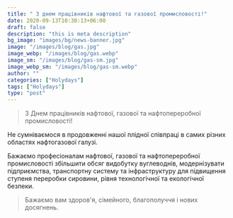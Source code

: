 ```yaml
---
title: " З днем працівників нафтової та газової промисловості!"
date: 2020-09-13T10:30:13+06:00
draft: false
description: "this is meta description"
bg_image: "images/bg/news-banner.jpg"
image: "/images/blog/gas.jpg"
image_webp: "/images/blog/gas.webp"
image_sm: "/images/blog/gas-sm.jpg"
image_webp_sm: "/images/blog/gas-sm.webp"
author: ""
categories: ["Holydays"]
tags: ["Holydays"]
type: "post"
---
```


> З Днем працівників нафтової, газової та нафтопереробної промисловості!

Не сумніваємося в продовженні нашої плідної співпраці в самих різних областях нафтогазової галузі.

Бажаємо професіоналам нафтової, газової та нафтопереробної промисловості збільшити обсяг видобутку вуглеводнів, модернізувати підприємства, транспортну систему та інфраструктуру для підвищення ступеня переробки сировини, рівня технологічної та екологічної безпеки.



> Бажаємо вам здоров'я, сімейного, благополуччя і нових досягнень.